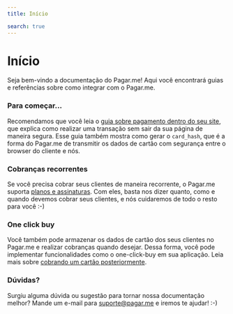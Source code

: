 ```yaml
---
title: Início

search: true
---
```


# Início

Seja bem-vindo a documentação do Pagar.me! Aqui você encontrará guias e
referências sobre como integrar com o Pagar.me.

### Para começar...

Recomendamos que você leia o [guia sobre pagamento dentro do seu
site](custom_form), que explica como realizar uma transação sem sair da sua
página de maneira segura. Esse guia também mostra como gerar o `card_hash`, que
é a forma do Pagar.me de transmitir os dados de cartão com segurança entre o
browser do cliente e nós.

### Cobranças recorrentes

Se você precisa cobrar seus clientes de maneira recorrente, o Pagar.me suporta
[planos e assinaturas](plans_subscriptions). Com eles, basta nos dizer quanto,
como e quando devemos cobrar seus clientes, e nós cuidaremos de todo o resto para
você :-)

### One click buy

Você também pode armazenar os dados de cartão dos seus clientes no Pagar.me e
realizar cobranças quando desejar. Dessa forma, você pode implementar
funcionalidades como o one-click-buy em sua aplicação. Leia mais sobre
[cobrando um cartão posteriormente](cards).

### Dúvidas?

Surgiu alguma dúvida ou sugestão para tornar nossa documentação melhor? Mande
um e-mail para [suporte@pagar.me](mailto:suporte@pagar.me) e iremos te ajudar!
:-)
